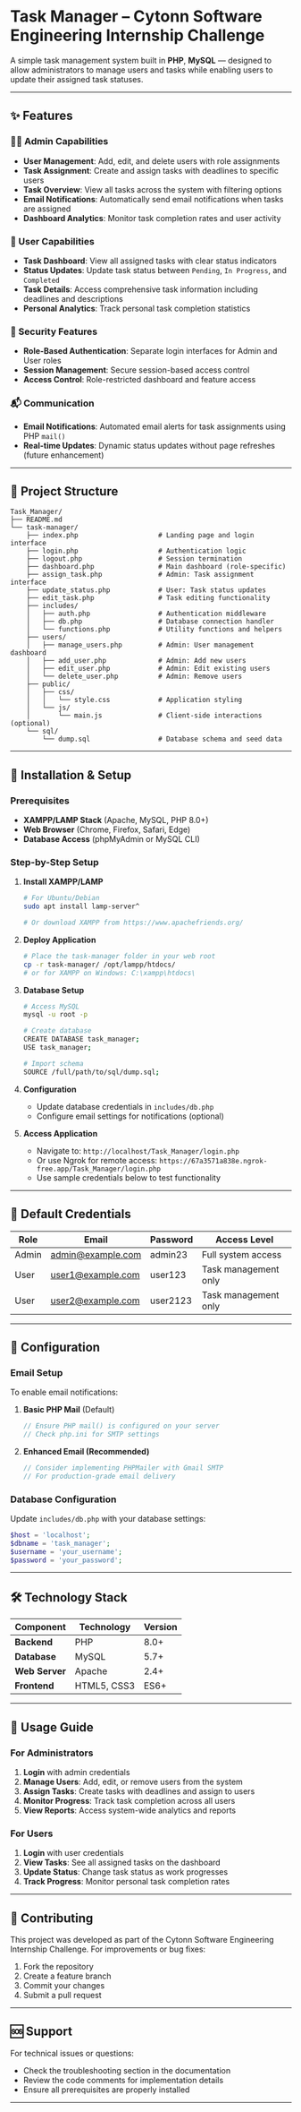 # Task Manager – Cytonn Software Engineering Internship Challenge

A simple task management system built in **PHP**, **MySQL** — designed to allow administrators to manage users and tasks while enabling users to update their assigned task statuses.

---

## ✨ Features

### 👨‍💼 Admin Capabilities
- **User Management**: Add, edit, and delete users with role assignments
- **Task Assignment**: Create and assign tasks with deadlines to specific users
- **Task Overview**: View all tasks across the system with filtering options
- **Email Notifications**: Automatically send email notifications when tasks are assigned
- **Dashboard Analytics**: Monitor task completion rates and user activity

### 👤 User Capabilities
- **Task Dashboard**: View all assigned tasks with clear status indicators
- **Status Updates**: Update task status between `Pending`, `In Progress`, and `Completed`
- **Task Details**: Access comprehensive task information including deadlines and descriptions
- **Personal Analytics**: Track personal task completion statistics

### 🔐 Security Features
- **Role-Based Authentication**: Separate login interfaces for Admin and User roles
- **Session Management**: Secure session-based access control
- **Access Control**: Role-restricted dashboard and feature access

### 📬 Communication
- **Email Notifications**: Automated email alerts for task assignments using PHP `mail()`
- **Real-time Updates**: Dynamic status updates without page refreshes (future enhancement)

---

## 📁 Project Structure

```
Task_Manager/
├── README.md
└── task-manager/
    ├── index.php                    # Landing page and login interface
    ├── login.php                    # Authentication logic
    ├── logout.php                   # Session termination
    ├── dashboard.php                # Main dashboard (role-specific)
    ├── assign_task.php              # Admin: Task assignment interface
    ├── update_status.php            # User: Task status updates
    ├── edit_task.php                # Task editing functionality
    ├── includes/
    │   ├── auth.php                 # Authentication middleware
    │   ├── db.php                   # Database connection handler
    │   └── functions.php            # Utility functions and helpers
    ├── users/
    │   ├── manage_users.php         # Admin: User management dashboard
    │   ├── add_user.php             # Admin: Add new users
    │   ├── edit_user.php            # Admin: Edit existing users
    │   └── delete_user.php          # Admin: Remove users
    ├── public/
    │   ├── css/
    │   │   └── style.css            # Application styling
    │   └── js/
    │       └── main.js              # Client-side interactions (optional)
    └── sql/
        └── dump.sql                 # Database schema and seed data
```

---

## 🚀 Installation & Setup

### Prerequisites
- **XAMPP/LAMP Stack** (Apache, MySQL, PHP 8.0+)
- **Web Browser** (Chrome, Firefox, Safari, Edge)
- **Database Access** (phpMyAdmin or MySQL CLI)

### Step-by-Step Setup

1. **Install XAMPP/LAMP**
   ```bash
   # For Ubuntu/Debian
   sudo apt install lamp-server^
   
   # Or download XAMPP from https://www.apachefriends.org/
   ```

2. **Deploy Application**
   ```bash
   # Place the task-manager folder in your web root
   cp -r task-manager/ /opt/lampp/htdocs/
   # or for XAMPP on Windows: C:\xampp\htdocs\
   ```

3. **Database Setup**
   ```bash
   # Access MySQL
   mysql -u root -p
   
   # Create database
   CREATE DATABASE task_manager;
   USE task_manager;
   
   # Import schema
   SOURCE /full/path/to/sql/dump.sql;
   ```

4. **Configuration**
   - Update database credentials in `includes/db.php`
   - Configure email settings for notifications (optional)

5. **Access Application**
   - Navigate to: `http://localhost/Task_Manager/login.php`
   - Or use Ngrok for remote access: `https://67a3571a838e.ngrok-free.app/Task_Manager/login.php`
   - Use sample credentials below to test functionality

---

## 👥 Default Credentials

| Role  | Email             | Password | Access Level        |
|-------|-------------------|----------|---------------------|
| Admin | admin@example.com | admin23  | Full system access  |
| User  | user1@example.com  | user123  | Task management only |
| User  | user2@example.com  | user2123  | Task management only |

---

## 🔧 Configuration

### Email Setup
To enable email notifications:

1. **Basic PHP Mail** (Default)
   ```php
   // Ensure PHP mail() is configured on your server
   // Check php.ini for SMTP settings
   ```

2. **Enhanced Email (Recommended)**
   ```php
   // Consider implementing PHPMailer with Gmail SMTP
   // For production-grade email delivery
   ```

### Database Configuration
Update `includes/db.php` with your database settings:
```php
$host = 'localhost';
$dbname = 'task_manager';
$username = 'your_username';
$password = 'your_password';
```

---

## 🛠 Technology Stack

| Component      | Technology         | Version |
|----------------|---------------------|---------|
| **Backend**    | PHP                 | 8.0+    |
| **Database**   | MySQL               | 5.7+    |
| **Web Server** | Apache              | 2.4+    |
| **Frontend**   | HTML5, CSS3         | ES6+    |

---

## 📱 Usage Guide

### For Administrators
1. **Login** with admin credentials
2. **Manage Users**: Add, edit, or remove users from the system
3. **Assign Tasks**: Create tasks with deadlines and assign to users
4. **Monitor Progress**: Track task completion across all users
5. **View Reports**: Access system-wide analytics and reports

### For Users
1. **Login** with user credentials
2. **View Tasks**: See all assigned tasks on the dashboard
3. **Update Status**: Change task status as work progresses
4. **Track Progress**: Monitor personal task completion rates

---

## 🤝 Contributing

This project was developed as part of the Cytonn Software Engineering Internship Challenge. For improvements or bug fixes:

1. Fork the repository
2. Create a feature branch
3. Commit your changes
4. Submit a pull request

---

## 🆘 Support

For technical issues or questions:
- Check the troubleshooting section in the documentation
- Review the code comments for implementation details
- Ensure all prerequisites are properly installed

---
